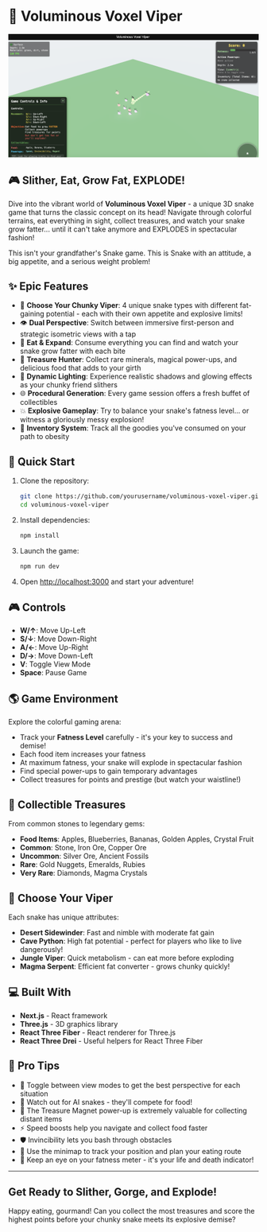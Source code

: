 # 🐍 Voluminous Voxel Viper

![Voluminous Voxel Viper Gameplay](public/images/voluminous.png)

## 🎮 Slither, Eat, Grow Fat, EXPLODE!

Dive into the vibrant world of **Voluminous Voxel Viper** - a unique 3D snake game that turns the classic concept on its head! Navigate through colorful terrains, eat everything in sight, collect treasures, and watch your snake grow fatter... until it can't take anymore and EXPLODES in spectacular fashion! 

This isn't your grandfather's Snake game. This is Snake with an attitude, a big appetite, and a serious weight problem!

## ✨ Epic Features

- 🐍 **Choose Your Chunky Viper**: 4 unique snake types with different fat-gaining potential - each with their own appetite and explosive limits!
- 👁️ **Dual Perspective**: Switch between immersive first-person and strategic isometric views with a tap
- 🍔 **Eat & Expand**: Consume everything you can find and watch your snake grow fatter with each bite
- 💎 **Treasure Hunter**: Collect rare minerals, magical power-ups, and delicious food that adds to your girth
- 🔦 **Dynamic Lighting**: Experience realistic shadows and glowing effects as your chunky friend slithers
- 🌐 **Procedural Generation**: Every game session offers a fresh buffet of collectibles
- 💥 **Explosive Gameplay**: Try to balance your snake's fatness level... or witness a gloriously messy explosion!
- 🎒 **Inventory System**: Track all the goodies you've consumed on your path to obesity

## 🚀 Quick Start

1. Clone the repository:
   ```bash
   git clone https://github.com/yourusername/voluminous-voxel-viper.git
   cd voluminous-voxel-viper
   ```

2. Install dependencies:
   ```bash
   npm install
   ```

3. Launch the game:
   ```bash
   npm run dev
   ```

4. Open [http://localhost:3000](http://localhost:3000) and start your adventure!

## 🎮 Controls

- **W/↑**: Move Up-Left
- **S/↓**: Move Down-Right  
- **A/←**: Move Up-Right
- **D/→**: Move Down-Left
- **V**: Toggle View Mode
- **Space**: Pause Game

## 🌎 Game Environment

Explore the colorful gaming arena:
- Track your **Fatness Level** carefully - it's your key to success and demise!
- Each food item increases your fatness
- At maximum fatness, your snake will explode in spectacular fashion
- Find special power-ups to gain temporary advantages
- Collect treasures for points and prestige (but watch your waistline!)

## 💎 Collectible Treasures

From common stones to legendary gems:
- **Food Items**: Apples, Blueberries, Bananas, Golden Apples, Crystal Fruit
- **Common**: Stone, Iron Ore, Copper Ore
- **Uncommon**: Silver Ore, Ancient Fossils
- **Rare**: Gold Nuggets, Emeralds, Rubies
- **Very Rare**: Diamonds, Magma Crystals

## 🐍 Choose Your Viper

Each snake has unique attributes:
- **Desert Sidewinder**: Fast and nimble with moderate fat gain
- **Cave Python**: High fat potential - perfect for players who like to live dangerously!
- **Jungle Viper**: Quick metabolism - can eat more before exploding
- **Magma Serpent**: Efficient fat converter - grows chunky quickly!

## 💻 Built With

- **Next.js** - React framework
- **Three.js** - 3D graphics library
- **React Three Fiber** - React renderer for Three.js
- **React Three Drei** - Useful helpers for React Three Fiber

## 🧠 Pro Tips

- 🔄 Toggle between view modes to get the best perspective for each situation
- 🦮 Watch out for AI snakes - they'll compete for food!
- 🧲 The Treasure Magnet power-up is extremely valuable for collecting distant items
- ⚡ Speed boosts help you navigate and collect food faster
- 🛡️ Invincibility lets you bash through obstacles
- 🎯 Use the minimap to track your position and plan your eating route
- 🍔 Keep an eye on your fatness meter - it's your life and death indicator!

---

## Get Ready to Slither, Gorge, and Explode!

Happy eating, gourmand! Can you collect the most treasures and score the highest points before your chunky snake meets its explosive demise?